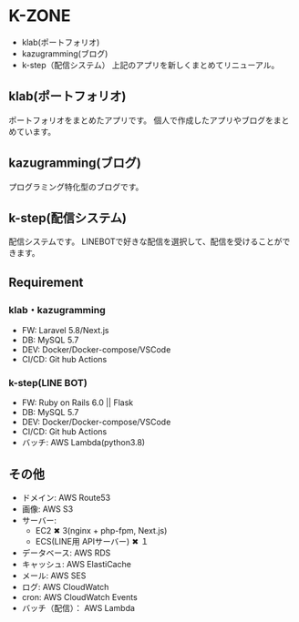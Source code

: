 # K-ZONE
- klab(ポートフォリオ)
- kazugramming(ブログ)
- k-step（配信システム）
上記のアプリを新しくまとめてリニューアル。

## klab(ポートフォリオ)
ポートフォリオをまとめたアプリです。
個人で作成したアプリやブログをまとめています。

## kazugramming(ブログ)
プログラミング特化型のブログです。

## k-step(配信システム)
配信システムです。
LINEBOTで好きな配信を選択して、配信を受けることができます。

## Requirement
### klab・kazugramming
- FW: Laravel 5.8/Next.js
- DB: MySQL 5.7
- DEV: Docker/Docker-compose/VSCode
- CI/CD: Git hub Actions

### k-step(LINE BOT)
- FW: Ruby on Rails 6.0 || Flask
- DB: MySQL 5.7
- DEV: Docker/Docker-compose/VSCode
- CI/CD: Git hub Actions
- バッチ: AWS Lambda(python3.8)

## その他
- ドメイン: AWS Route53
- 画像: AWS S3
- サーバー:
  - EC2 ✖︎ 3(nginx + php-fpm, Next.js) 
  - ECS(LINE用 APIサーバー) ✖︎ １ 
- データベース: AWS RDS
- キャッシュ: AWS ElastiCache
- メール: AWS SES
- ログ: AWS CloudWatch
- cron: AWS CloudWatch Events
- バッチ（配信）： AWS Lambda




